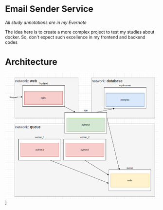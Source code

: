# Email Sender Service
*All study annotations are in my Evernote*

The idea here is to create a more complex project to test my studies about docker. So, don't expect such excellence in my frontend and backend codes

# Architecture
![Project Architecture](./docs/project-architecture.png?raw=true "Architecture")]
